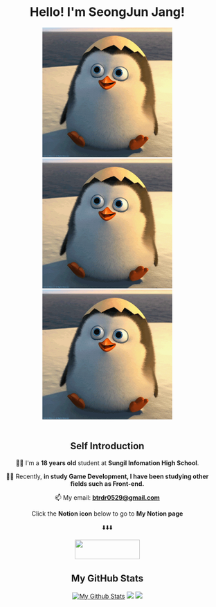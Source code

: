 <div align="center">

# Hello! I'm SeongJun Jang!

<img src="https://github.com/wkdtjdwns/Legend-Noticon-Tool/blob/main/greet/penguin-hello.gif?raw=true" width="300" height="300" alt="penguin-hello">
<img src="https://github.com/wkdtjdwns/Legend-Noticon-Tool/blob/main/greet/penguin-hello.gif?raw=true" width="300" height="300" alt="penguin-hello">
<img src="https://github.com/wkdtjdwns/Legend-Noticon-Tool/blob/main/greet/penguin-hello.gif?raw=true" width="300" height="300" alt="penguin-hello">

<br>
<br>

## Self Introduction

🤵‍♂️ I'm a **18 years old** student at **Sungil Infomation High School**.<br>

👨‍🎓 Recently, **in study Game Development, I have been studying other fields such as Front-end.**<br>

📫 My email: **btrdr0529@gmail.com**

Click the **Notion icon** below to go to **My Notion page**<br>

⬇️⬇️⬇️
  
<a href = "https://hushed-interest-231.notion.site/a0347d9b8ceb4744b2d9ad42939aa2d4" target="blank" title="My Portfolio Page (Notion)"> <img src="https://img.shields.io/badge/Notion -black.svg?style=flat&logo=notion&logoColor=ffffff" width="150" height="45"></a>

## My GitHub Stats
<a href="https://github-readme-stats.vercel.app/api?username=wkdtjdwns&show_icons=true&count_private=true&theme=react&hide_border=true&bg_color=0D1117"><img alt="My Github Stats" src="https://github-readme-stats.vercel.app/api?username=wkdtjdwns&show_icons=true&count_private=true&theme=react&hide_border=true&bg_color=0D1117" /></a>
<a href="https://github-profile-summary-cards.vercel.app/api/cards/most-commit-language?username=wkdtjdwns&theme=algolia"><img src="https://github-profile-summary-cards.vercel.app/api/cards/most-commit-language?username=wkdtjdwns&theme=algolia"></a>
<a href="https://github-profile-summary-cards.vercel.app/api/cards/profile-details?username=wkdtjdwns&theme=algolia"><img src="https://github-profile-summary-cards.vercel.app/api/cards/profile-details?username=wkdtjdwns&theme=algolia"></a>
<br>
</div>
